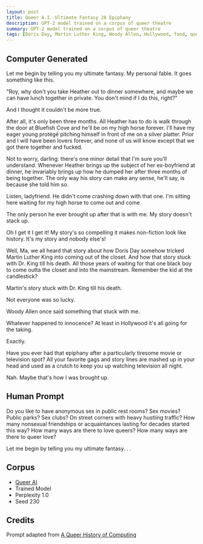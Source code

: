 ```yaml
---
layout: post
title: Queer A.I. Ultimate Fantasy 28 Epiphany
description: GPT-2 model trained on a corpus of queer theatre
summary: GPT-2 model trained on a corpus of queer theatre
tags: [Doris Day, Martin Luther King, Woody Allen, Hollywood, food, queer, GPT-2, RunwayML]
---
```


## Computer Generated

Let me begin by telling you my ultimate fantasy. My personal fable. It goes something like this.

"Roy, why don't you take Heather out to dinner somewhere, and maybe we can have lunch together in private. You don't mind if I do this, right?"

And I thought it couldn't be more true.

After all, it's only been three months. All Heather has to do is walk through the door at Bluefish Cove and he'll be on my high horse forever. I'll have my eager young protégé pitching himself in front of me on a silver platter. Prior and I will have been lovers forever, and none of us will know except that we got there together and fucked.

Not to worry, darling: there's one minor detail that I'm sure you'll understand. Whenever Heather brings up the subject of her ex-boyfriend at dinner, he invariably brings up how he dumped her after three months of being together. The only way his story can make any sense, he'll say, is because she told him so.

Listen, ladyfriend. He didn't come crashing down with that one. I'm sitting here waiting for my high horse to come out and come

The only person he ever brought up after that is with me. My story doesn't stack up.

Oh I get it I get it! My story's so compelling it makes non-fiction look like history. It's my story and nobody else's!

Well, Ma, we all heard that story about how Doris Day somehow tricked Martin Luther King into coming out of the closet. And how that story stuck with Dr. King till his death. All those years of waiting for that one black boy to come outta the closet and into the mainstream. Remember the kid at the candlestick?

Martin's story stuck with Dr. King till his death.

Not everyone was so lucky.

Woody Allen once said something that stuck with me.

Whatever happened to innocence? At least in Hollywood it's all going for the taking.

Exactly.

Have you ever had that epiphany after a particularly tiresome movie or television spot? All your favorite gags and story lines are mashed up in your head and used as a crutch to keep you up watching television all night.

Nah. Maybe that's how I was brought up.


## Human Prompt

Do you like to have anonymous sex in public rest rooms? Sex movies? Public parks? Sex clubs? On street corners with heavy hustling traffic? How many nonsexual friendships or acquaintances lasting for decades started this way? How many ways are there to love queers? How many ways are there to queer love?

Let me begin by telling you my ultimate fantasy. . .

## Corpus

- [Queer AI](/queerai)
- Trained Model
- Perplexity 1.0
- Seed 230

## Credits

Prompt adapted from [A Queer History of Computing](https://rhizome.org/editorial/2013/feb/19/queer-computing-1/)

